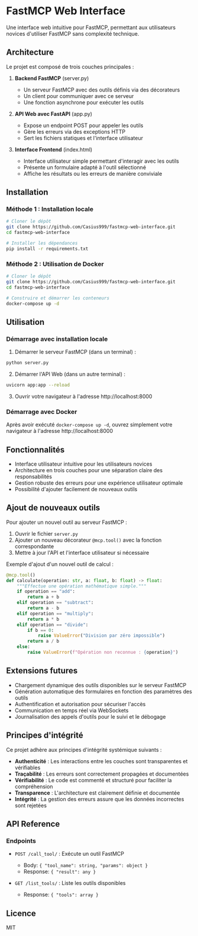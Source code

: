 # FastMCP Web Interface

Une interface web intuitive pour FastMCP, permettant aux utilisateurs novices d'utiliser FastMCP sans complexité technique.

## Architecture

Le projet est composé de trois couches principales :

1. **Backend FastMCP** (server.py)
   - Un serveur FastMCP avec des outils définis via des décorateurs
   - Un client pour communiquer avec ce serveur
   - Une fonction asynchrone pour exécuter les outils

2. **API Web avec FastAPI** (app.py)
   - Expose un endpoint POST pour appeler les outils
   - Gère les erreurs via des exceptions HTTP
   - Sert les fichiers statiques et l'interface utilisateur

3. **Interface Frontend** (index.html)
   - Interface utilisateur simple permettant d'interagir avec les outils
   - Présente un formulaire adapté à l'outil sélectionné
   - Affiche les résultats ou les erreurs de manière conviviale

## Installation

### Méthode 1 : Installation locale

```bash
# Cloner le dépôt
git clone https://github.com/Casius999/fastmcp-web-interface.git
cd fastmcp-web-interface

# Installer les dépendances
pip install -r requirements.txt
```

### Méthode 2 : Utilisation de Docker

```bash
# Cloner le dépôt
git clone https://github.com/Casius999/fastmcp-web-interface.git
cd fastmcp-web-interface

# Construire et démarrer les conteneurs
docker-compose up -d
```

## Utilisation

### Démarrage avec installation locale

1. Démarrer le serveur FastMCP (dans un terminal) :
```bash
python server.py
```

2. Démarrer l'API Web (dans un autre terminal) :
```bash
uvicorn app:app --reload
```

3. Ouvrir votre navigateur à l'adresse http://localhost:8000

### Démarrage avec Docker

Après avoir exécuté `docker-compose up -d`, ouvrez simplement votre navigateur à l'adresse http://localhost:8000

## Fonctionnalités

- Interface utilisateur intuitive pour les utilisateurs novices
- Architecture en trois couches pour une séparation claire des responsabilités
- Gestion robuste des erreurs pour une expérience utilisateur optimale
- Possibilité d'ajouter facilement de nouveaux outils

## Ajout de nouveaux outils

Pour ajouter un nouvel outil au serveur FastMCP :

1. Ouvrir le fichier `server.py`
2. Ajouter un nouveau décorateur `@mcp.tool()` avec la fonction correspondante
3. Mettre à jour l'API et l'interface utilisateur si nécessaire

Exemple d'ajout d'un nouvel outil de calcul :

```python
@mcp.tool()
def calculate(operation: str, a: float, b: float) -> float:
    """Effectue une opération mathématique simple."""
    if operation == "add":
        return a + b
    elif operation == "subtract":
        return a - b
    elif operation == "multiply":
        return a * b
    elif operation == "divide":
        if b == 0:
            raise ValueError("Division par zéro impossible")
        return a / b
    else:
        raise ValueError(f"Opération non reconnue : {operation}")
```

## Extensions futures

- Chargement dynamique des outils disponibles sur le serveur FastMCP
- Génération automatique des formulaires en fonction des paramètres des outils
- Authentification et autorisation pour sécuriser l'accès
- Communication en temps réel via WebSockets
- Journalisation des appels d'outils pour le suivi et le débogage

## Principes d'intégrité

Ce projet adhère aux principes d'intégrité systémique suivants :

- **Authenticité** : Les interactions entre les couches sont transparentes et vérifiables
- **Traçabilité** : Les erreurs sont correctement propagées et documentées
- **Vérifiabilité** : Le code est commenté et structuré pour faciliter la compréhension
- **Transparence** : L'architecture est clairement définie et documentée
- **Intégrité** : La gestion des erreurs assure que les données incorrectes sont rejetées

## API Reference

### Endpoints

- `POST /call_tool/` : Exécute un outil FastMCP
  - Body: `{ "tool_name": string, "params": object }`
  - Response: `{ "result": any }`

- `GET /list_tools/` : Liste les outils disponibles
  - Response: `{ "tools": array }`

## Licence

MIT
